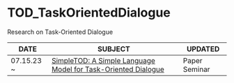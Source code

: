 # TOD_TaskOrientedDialogue
Research on Task-Oriented Dialogue 

|DATE|SUBJECT|UPDATED|
|----|-------|-------|
|07.15.23 ~ |[SimpleTOD: A Simple Language Model for Task-Oriented Dialogue](https://proceedings.neurips.cc/paper/2020/file/e946209592563be0f01c844ab2170f0c-Paper.pdf)| Paper Seminar | 
